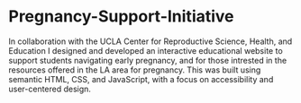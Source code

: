 # Pregnancy-Support-Initiative
In collaboration with the UCLA Center for Reproductive Science, Health, and Education I
designed and developed an interactive educational website to support students navigating early pregnancy, and for those intrested in the resources offered in the LA area for pregnancy. This was built using semantic HTML, CSS, and JavaScript, with a focus on accessibility and user-centered design.

